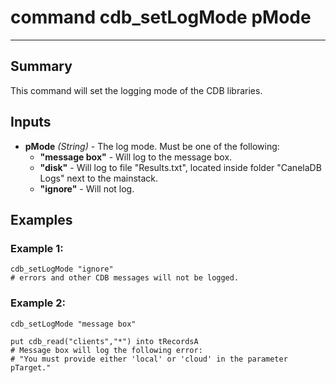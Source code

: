 # command cdb_setLogMode pMode
---

## Summary
This command will set the logging mode of the CDB libraries.

## Inputs
* **pMode** *(String)* - The log mode. Must be one of the following:
	* **"message box"** - Will log to the message box.
	* **"disk"** - Will log to file "Results.txt", located inside folder "CanelaDB Logs" next to the mainstack.
	* **"ignore"** - Will not log.

## Examples
### Example 1:
```livecodeserver
cdb_setLogMode "ignore"
# errors and other CDB messages will not be logged.
```
### Example 2:
```livecodeserver
cdb_setLogMode "message box"

put cdb_read("clients","*") into tRecordsA
# Message box will log the following error:
# "You must provide either 'local' or 'cloud' in the parameter pTarget."

``` 